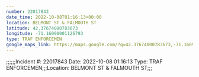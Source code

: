 ```yaml
---
number: 22017843
date_time: 2022-10-08T01:16:13+00:00
location: BELMONT ST & FALMOUTH ST
latitude: 42.37674000783673
longitude: -71.16090001126793
type: TRAF ENFORCEMEN
google_maps_link: https://maps.google.com/?q=42.37674000783673,-71.16090001126793
---
```


;;;;;;Incident #: 22017843   Date: 2022-10-08 01:16:13    Type: TRAF ENFORCEMEN;;;Location: BELMONT ST & FALMOUTH ST;;;
